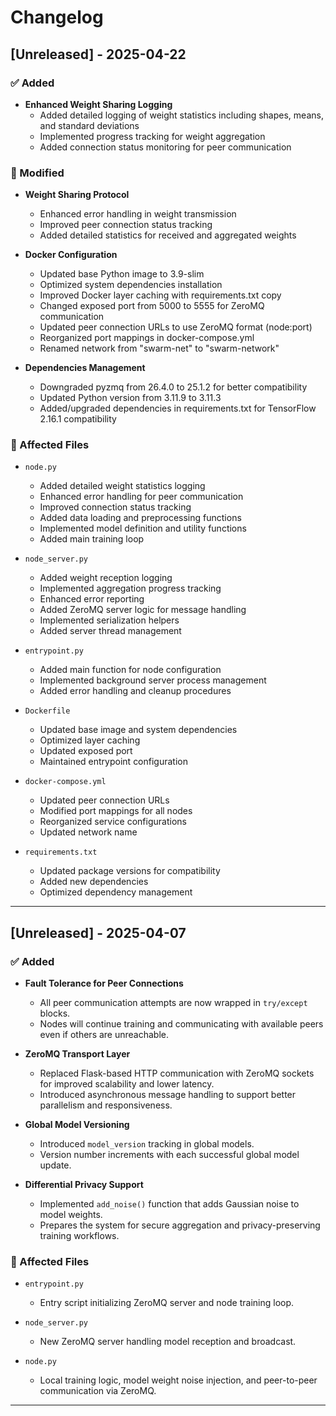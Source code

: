 # Changelog

## [Unreleased] - 2025-04-22

### ✅ Added

- **Enhanced Weight Sharing Logging**
  - Added detailed logging of weight statistics including shapes, means, and standard deviations
  - Implemented progress tracking for weight aggregation
  - Added connection status monitoring for peer communication


### 🔧 Modified

- **Weight Sharing Protocol**
  - Enhanced error handling in weight transmission
  - Improved peer connection status tracking
  - Added detailed statistics for received and aggregated weights

- **Docker Configuration**
  - Updated base Python image to 3.9-slim
  - Optimized system dependencies installation
  - Improved Docker layer caching with requirements.txt copy
  - Changed exposed port from 5000 to 5555 for ZeroMQ communication
  - Updated peer connection URLs to use ZeroMQ format (node:port)
  - Reorganized port mappings in docker-compose.yml
  - Renamed network from "swarm-net" to "swarm-network"

- **Dependencies Management**
  - Downgraded pyzmq from 26.4.0 to 25.1.2 for better compatibility
  - Updated Python version from 3.11.9 to 3.11.3
  - Added/upgraded dependencies in requirements.txt for TensorFlow 2.16.1 compatibility

### 📁 Affected Files

- `node.py`
  - Added detailed weight statistics logging
  - Enhanced error handling for peer communication
  - Improved connection status tracking
  - Added data loading and preprocessing functions
  - Implemented model definition and utility functions
  - Added main training loop

- `node_server.py`
  - Added weight reception logging
  - Implemented aggregation progress tracking
  - Enhanced error reporting
  - Added ZeroMQ server logic for message handling
  - Implemented serialization helpers
  - Added server thread management

- `entrypoint.py`
  - Added main function for node configuration
  - Implemented background server process management
  - Added error handling and cleanup procedures

- `Dockerfile`
  - Updated base image and system dependencies
  - Optimized layer caching
  - Updated exposed port
  - Maintained entrypoint configuration

- `docker-compose.yml`
  - Updated peer connection URLs
  - Modified port mappings for all nodes
  - Reorganized service configurations
  - Updated network name

- `requirements.txt`
  - Updated package versions for compatibility
  - Added new dependencies
  - Optimized dependency management

---

## [Unreleased] - 2025-04-07

### ✅ Added

- **Fault Tolerance for Peer Connections**  
  - All peer communication attempts are now wrapped in `try/except` blocks.  
  - Nodes will continue training and communicating with available peers even if others are unreachable.

- **ZeroMQ Transport Layer**  
  - Replaced Flask-based HTTP communication with ZeroMQ sockets for improved scalability and lower latency.  
  - Introduced asynchronous message handling to support better parallelism and responsiveness.

- **Global Model Versioning**  
  - Introduced `model_version` tracking in global models.  
  - Version number increments with each successful global model update.

- **Differential Privacy Support**  
  - Implemented `add_noise()` function that adds Gaussian noise to model weights.  
  - Prepares the system for secure aggregation and privacy-preserving training workflows.

### 📁 Affected Files

- `entrypoint.py`  
  - Entry script initializing ZeroMQ server and node training loop.

- `node_server.py`  
  - New ZeroMQ server handling model reception and broadcast.

- `node.py`  
  - Local training logic, model weight noise injection, and peer-to-peer communication via ZeroMQ.

---
